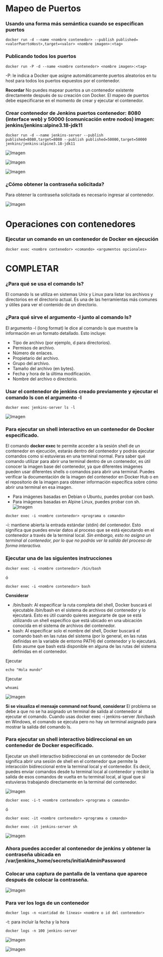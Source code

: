 # Mapeo de Puertos 
### Usando una forma más semántica cuando se especifican puertos

```
docker run -d --name <nombre contenedor> --publish published=<valorPuertoHost>,target=<valor> <nombre imagen>:<tag> 
```
### Publicando todos los puertos
```
docker run -P -d --name <nombre contenedor> <nombre imagen>:<tag> 
```

-P: le indica a Docker que asigne automáticamente puertos aleatorios en tu host para todos los puertos expuestos por el contenedor.

**Recordar**
No puedes mapear puertos a un contenedor existente directamente después de su creación con Docker. El mapeo de puertos debe especificarse en el momento de crear y ejecutar el contenedor.

### Crear contenedor de Jenkins puertos contenedor: 8080 (interface web) y 50000 (comunicación entre nodos) imagen: jenkins/jenkins:alpine3.18-jdk11

```
docker run -d --name jenkins-server --publish published=8080,target=8080 --publish published=50000,target=50000 jenkins/jenkins:alpine3.18-jdk11
```

![Imagen](img/CrearContenedorJenkins.png)

![Imagen](img/VerficacionCreacionJenkins.png)

![Imagen](img/localhost8080.png)

### ¿Cómo obtener la contraseña solicitada?
Para obtener la contraseña solicitada es necesario ingresar al contenedor.

![Imagen](img/jenkins.PNG)

# Operaciones con contenedores

### Ejecutar un comando en un contenedor de Docker en ejecución
```
docker exec <nombre contenedor> <comando> <argumentos opcionales>
```
# COMPLETAR
### ¿Para qué se usa el comando ls?

El comando ls se utiliza en sistemas Unix y Linux para listar los archivos y directorios en el directorio actual. Es una de las herramientas más comunes y útiles para ver el contenido de un directorio.

### ¿Para qué sirve el argumento -l junto al comando ls?

El argumento -l (long format) le dice al comando ls que muestre la información en un formato detallado. Esto incluye:

* Tipo de archivo (por ejemplo, d para directorios).
* Permisos de archivo.
* Número de enlaces.
* Propietario del archivo.
* Grupo del archivo.
* Tamaño del archivo (en bytes).
* Fecha y hora de la última modificación.
* Nombre del archivo o directorio.

### Usar el contenedor de jenkins creado previamente y ejecutar el comando ls con el argumento -l

```
docker exec jenkins-server ls -l
```

![Imagen](img/ListarArchivos.png)


### Para ejecutar un shell interactivo en un contenedor de Docker especificado.
El comando **docker exec** te permite acceder a la sesión shell de un contenedor en ejecución, estarás dentro del contenedor y podrás ejecutar comandos como si estuvieras en una terminal normal. 
Para saber qué comando utilizar para abrir una terminal dentro de un contenedor, es útil conocer la imagen base del contenedor, ya que diferentes imágenes pueden usar diferentes shells o comandos para abrir una terminal. Puedes verificar la documentación de la imagen del contenedor en Docker Hub o en el repositorio de la imagen para obtener información específica sobre cómo abrir una terminal en esa imagen.
- Para imágenes basadas en Debian o Ubuntu, puedes probar con bash.
- Para imágenes basadas en Alpine Linux, puedes probar con sh.
![Imagen](img/jenkins-i.PNG)
```
docker exec -i <nombre contenedor> <programa o comando>
```
-i: mantiene abierta la entrada estándar (stdin) del contenedor. Esto significa que puedes enviar datos al proceso que se está ejecutando en el contenedor a través de la terminal local. *Sin embargo, esto no asigna un terminal al contenedor, por lo que no podrás ver la salida del proceso de forma interactiva.*

### Ejecutar una de las siguientes instrucciones
```
docker exec -i <nombre contenedor> /bin/bash 
```
ó
```
docker exec -i <nombre contenedor> bash 
```
**Considerar**
- /bin/bash: Al especificar la ruta completa del shell, Docker buscará el ejecutable /bin/bash en el sistema de archivos del contenedor y lo ejecutará. Esto es útil cuando quieres asegurarte de que se está utilizando un shell específico que está ubicado en una ubicación conocida en el sistema de archivos del contenedor. 
- bash: Al especificar solo el nombre del shell, Docker buscará el comando bash en las rutas del sistema (por lo general, en las rutas definidas en la variable de entorno PATH) del contenedor y lo ejecutará. Esto asume que bash está disponible en alguna de las rutas del sistema definidas en el contenedor.

Ejecutar
```
echo "Hola mundo"
```

Ejecutar
```
whoami
```

![Imagen](img/ComandoSh.png)


**Si se visualiza el mensaje command not found, considerar**
El problema se debe a que no se ha asignado un terminal de salida al contenedor al ejecutar el comando. Cuando usas docker exec -i jenkins-server /bin/bash en Windows, el comando se ejecuta pero no hay un terminal asignado para mostrar la salida del comando ls.


### Para ejecutar un shell interactivo bidireccional en un contenedor de Docker especificado.
Ejecutar un shell interactivo bidireccional en un contenedor de Docker significa abrir una sesión de shell en el contenedor que permite la interacción bidireccional entre la terminal local y el contenedor. Es decir, puedes enviar comandos desde tu terminal local al contenedor y recibir la salida de esos comandos de vuelta en tu terminal local, al igual que si estuvieras trabajando directamente en la terminal del contenedor.

![Imagen](img/jenkins-it.PNG)
```
docker exec -i-t <nombre contenedor> <programa o comando>
```
ó
```
docker exec -it <nombre contenedor> <programa o comando>
```

```
docker exec -it jenkins-server sh
```

![Imagen](img/ObtenerContra8080.png)

### Ahora puedes acceder al contenedor de jenkins y obtener la contraseña ubicada en /var/jenkins_home/secrets/initialAdminPassword

### Colocar una captura de pantalla de la ventana que aparece después de colocar la contraseña.

![Imagen](img/Ingreso8080.png)


### Para ver los logs de un contenedor

```
docker logs -n <cantidad de líneas> <nombre o id del contenedor> 
```
-t: para incluir la fecha y la hora

```
docker logs -n 100 jenkins-server
```

![Imagen](img/logs.png)

![Imagen](img/logs1.png)

